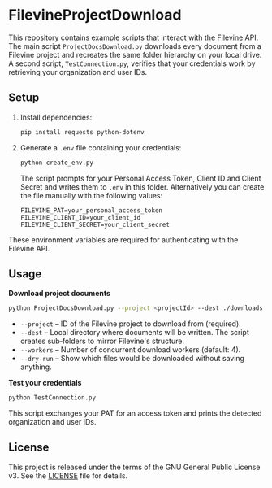 # FilevineProjectDownload

This repository contains example scripts that interact with the [Filevine](https://www.filevine.com/) API. The main script `ProjectDocsDownload.py` downloads every document from a Filevine project and recreates the same folder hierarchy on your local drive. A second script, `TestConnection.py`, verifies that your credentials work by retrieving your organization and user IDs.

## Setup

1. Install dependencies:
   ```bash
   pip install requests python-dotenv
   ```
2. Generate a `.env` file containing your credentials:
   ```bash
   python create_env.py
   ```
   The script prompts for your Personal Access Token, Client ID and Client Secret
   and writes them to `.env` in this folder. Alternatively you can create the file
   manually with the following values:
   ```
   FILEVINE_PAT=your_personal_access_token
   FILEVINE_CLIENT_ID=your_client_id
   FILEVINE_CLIENT_SECRET=your_client_secret
   ```

These environment variables are required for authenticating with the Filevine API.

## Usage

**Download project documents**
```bash
python ProjectDocsDownload.py --project <projectId> --dest ./downloads --workers 4
```
- `--project`  – ID of the Filevine project to download from (required).
- `--dest`     – Local directory where documents will be written. The script creates sub‑folders to mirror Filevine's structure.
- `--workers`  – Number of concurrent download workers (default: 4).
- `--dry-run`  – Show which files would be downloaded without saving anything.

**Test your credentials**
```bash
python TestConnection.py
```
This script exchanges your PAT for an access token and prints the detected organization and user IDs.

## License

This project is released under the terms of the GNU General Public License v3. See the [LICENSE](LICENSE) file for details.
